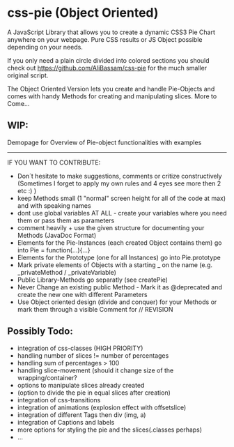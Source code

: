css-pie (Object Oriented)
=======

A JavaScript Library that allows you to create a dynamic CSS3 Pie Chart anywhere on your webpage. Pure CSS results or JS Object possible depending on your needs.

If you only need a plain circle divided into colored sections you should check out https://github.com/AliBassam/css-pie
for the much smaller original script.


The Object Oriented Version lets you create and handle Pie-Objects 
and comes with handy Methods for creating and manipulating slices.
More to Come...

WIP:
----
Demopage for Overview of Pie-object functionalities with examples

-------------------------------------------------------------------
IF YOU WANT TO CONTRIBUTE:
- Don´t hesitate to make suggestions, comments or critize constructively (Sometimes I forget to apply my own rules and 4 eyes see more then 2 etc :) )
- keep Methods small (1 "normal" screen height for all of the code at max) and with speaking names
- dont use global variables AT ALL - create your variables where you need them or pass them as parameters
- comment heavily + use the given structure for documenting your Methods (JavaDoc Format)
- Elements for the Pie-Instances (each created Object contains them) go into Pie = function(...){...}
- Elements for the Prototype (one for all Instances) go into Pie.prototype
- Mark private elements of Objects with a starting _ on the name (e.g. _privateMethod / _privateVariable)
- Public Library-Methods go separatly (see createPie)
- Never Change an existing public Method - Mark it as @deprecated and create the new one with different Parameters
- Use Object oriented design (divide and conquer) for your Methods or mark them through a visible Comment for // REVISION


Possibly Todo:
---------
- integration of css-classes (HIGH PRIORITY)
- handling number of slices != number of percentages
- handling sum of percentages > 100
- handling slice-movement (should it change size of the wrapping/container?
- options to manipulate slices already created
- (option to divide the pie in equal slices after creation)
- integration of css-transitions
- integration of animations (explosion effect with offsetslice)
- integration of different Tags then div (img, a)
- integration of Captions and labels
- more options for styling the pie and the slices(.classes perhaps)
- ...
